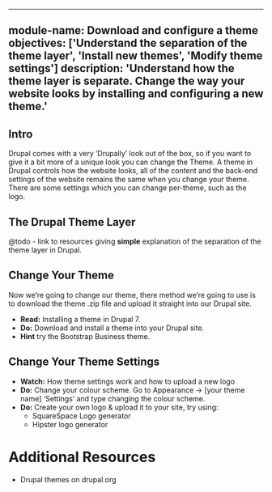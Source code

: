 ----
module-name: Download and configure a theme
objectives: ['Understand the separation of the theme layer', 'Install new themes', 'Modify theme settings']
description: 'Understand how the theme layer is separate. Change the way your website looks by installing and configuring a new theme.'
----

## Intro

Drupal comes with a very ‘Drupally’ look out of the box, so if you want to give it a bit more of a unique look you can change the Theme. A theme in Drupal controls how the website looks, all of the content and the back-end settings of the website remains the same when you change your theme. There are some settings which you can change per-theme, such as the logo.

## The Drupal Theme Layer

@todo - link to resources giving __simple__ explanation of the separation of the theme layer in Drupal.

## Change Your Theme

Now we’re going to change our theme, there method we’re going to use is to download the theme .zip file and upload it straight into our Drupal site.

* __Read:__ Installing a theme in Drupal 7.
* __Do:__ Download and install a theme into your Drupal site.
* **Hint** try the Bootstrap Business theme.


## Change Your Theme Settings

* __Watch:__ How theme settings work and how to upload a new logo
* __Do:__ Change your colour scheme. Go to Appearance -> [your theme name] ‘Settings’ and type changing the colour scheme.
* __Do:__ Create your own logo & upload it to your site, try using:
  * SquareSpace Logo generator
  * Hipster logo generator 

# Additional Resources

* Drupal themes on drupal.org

